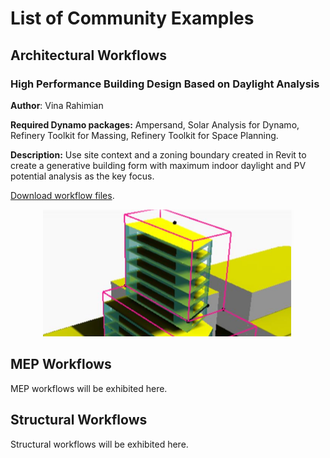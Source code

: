 # List of Community Examples

## Architectural Workflows

### High Performance Building Design Based on Daylight Analysis

**Author**: Vina Rahimian

**Required Dynamo packages:** Ampersand, Solar Analysis for Dynamo, Refinery Toolkit for Massing, Refinery Toolkit for Space Planning.

**Description:** Use site context and a zoning boundary created in Revit to create a generative building form with maximum indoor daylight and PV potential analysis as the key focus.

[Download workflow files](https://github.com/DynamoDS/RefineryPrimer/releases/download/samples-v2/RAH_ThreeSolidTowerSolarAnalysis.zip).

<p align="center">
  <img src="04-06-00_Example-files/RAH_ThreeSolidTowerSolarAnalysis/RAH_ThreeSolidTowerSolarAnalysis.png">
</p>

## MEP Workflows

MEP workflows will be exhibited here.

## Structural Workflows

Structural workflows will be exhibited here.

